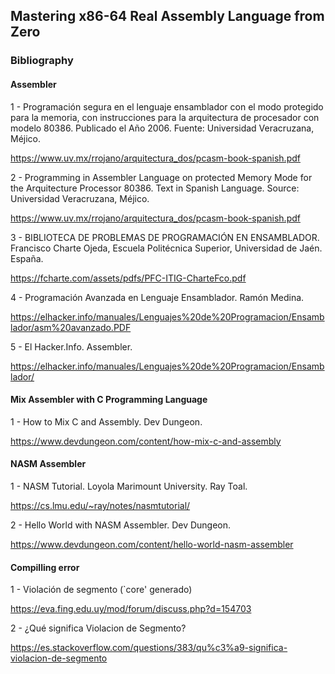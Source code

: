 ## Mastering x86-64 Real Assembly Language from Zero




### Bibliography

#### Assembler

1 - Programación segura en el lenguaje ensamblador con el modo protegido para la memoria, con instrucciones para la arquitectura de procesador con modelo 80386. Publicado el Año 2006. Fuente: Universidad Veracruzana, Méjico.

https://www.uv.mx/rrojano/arquitectura_dos/pcasm-book-spanish.pdf


2 - Programming in Assembler Language on protected Memory Mode for the Arquitecture Processor 80386. Text in Spanish Language. Source: Universidad Veracruzana, Méjico.

https://www.uv.mx/rrojano/arquitectura_dos/pcasm-book-spanish.pdf


3 - BIBLIOTECA DE PROBLEMAS
DE PROGRAMACIÓN EN
ENSAMBLADOR. Francisco Charte Ojeda, Escuela Politécnica Superior, Universidad de Jaén. España.

https://fcharte.com/assets/pdfs/PFC-ITIG-CharteFco.pdf

4 - Programación Avanzada
en Lenguaje Ensamblador. Ramón Medina.

https://elhacker.info/manuales/Lenguajes%20de%20Programacion/Ensamblador/asm%20avanzado.PDF

5 - El Hacker.Info. Assembler.

https://elhacker.info/manuales/Lenguajes%20de%20Programacion/Ensamblador/

#### Mix Assembler with C Programming Language 

1 - How to Mix C and Assembly. Dev Dungeon.

https://www.devdungeon.com/content/how-mix-c-and-assembly


#### NASM Assembler

1 - NASM Tutorial. Loyola Marimount University. Ray Toal.

https://cs.lmu.edu/~ray/notes/nasmtutorial/

2 - Hello World with NASM Assembler. Dev Dungeon.

https://www.devdungeon.com/content/hello-world-nasm-assembler

#### Compilling error

1 - Violación de segmento (`core' generado)

https://eva.fing.edu.uy/mod/forum/discuss.php?d=154703

2 - ¿Qué significa Violacion de Segmento?

https://es.stackoverflow.com/questions/383/qu%c3%a9-significa-violacion-de-segmento
